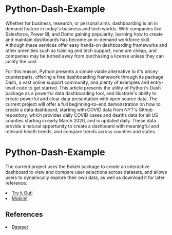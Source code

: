 # Python-Dash-Example
<p>
Whether for business, research, or personal aims, dashboarding is an in demand feature in today's business and tech worlds. With companies like Salesforce, Power BI, and Domo gaining popularity, learning how to create and maintain dashboards has become an in-demand workforce skill. Although these services offer easy hands-on dashboarding frameworks and other amenities such as training and tech support, none are cheap, and companies may be turned away from purchasing a license unless they can justify the cost.
</p>
<p>
For this reason, Python presents a simple viable alternative to it's pricey counterparts, offering a free dashboarding framework through its package Dash, a vast online support community, and plenty of examples and entry-level code to get started. This article presents the utility of Python's Dash package as a powerful data dashboarding tool, and illustrate's ability to create powerful and clear data presentation with open source data. The current project will offer a full beginning-to-end demonstration on how to create a data dashboard, starting with COVID data from NYT's Github repository, which provides daily COVID cases and deaths data for all US counties starting in early March 2020, and is updated daily. These data provide a natural opportunity to create a dashboard with meaningful and relevant health trends, and compare trends across counties and states. 
</p> 

# Python-Dash-Example
<p>
The current project uses the Bokeh package to create an interactive dashboard to view and compare user selections across datasets, and allows users to dynamically explore their own data, as well as download it for later reference. 
</p>

<p>

<li><a href="https://rawcdn.githack.com/mattgr0619/Python-Dash-Example/02e1e00833f812ebdb261eb1a21a93c2a4d29e39/desktop_app_7.1.html" title="Try out the dashboard!">Try it Out!</a></li>

<li><a href="https://raw.githack.com/mattgr0619/Python-Dash-Example/main/desktop_app_7.23%202.html" title="Try out the dashboard!">Mobile!</a></li>
</p>





## References
<li><a href="https://www.kaggle.com/datasets/kingburrito666/cannabis-strains.html" title="Sample">Dataset</a></li>
